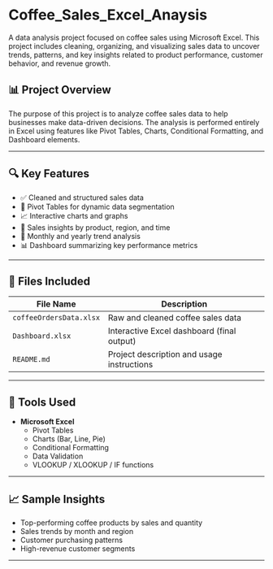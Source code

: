 # Coffee_Sales_Excel_Anaysis
A data analysis project focused on coffee sales using Microsoft Excel. This project includes cleaning, organizing, and visualizing sales data to uncover trends, patterns, and key insights related to product performance, customer behavior, and revenue growth.

## 📊 Project Overview

The purpose of this project is to analyze coffee sales data to help businesses make data-driven decisions. The analysis is performed entirely in Excel using features like Pivot Tables, Charts, Conditional Formatting, and Dashboard elements.

---

## 🔍 Key Features

- ✅ Cleaned and structured sales data  
- 📂 Pivot Tables for dynamic data segmentation  
- 📈 Interactive charts and graphs  
- 📍 Sales insights by product, region, and time  
- 📆 Monthly and yearly trend analysis  
- 📊 Dashboard summarizing key performance metrics  

---

## 📁 Files Included

| File Name                  | Description                               |
|---------------------------|-------------------------------------------|
| `coffeeOrdersData.xlsx`   | Raw and cleaned coffee sales data         |
| `Dashboard.xlsx`          | Interactive Excel dashboard (final output) |
| `README.md`               | Project description and usage instructions |

---

## 📌 Tools Used

- **Microsoft Excel**
  - Pivot Tables
  - Charts (Bar, Line, Pie)
  - Conditional Formatting
  - Data Validation
  - VLOOKUP / XLOOKUP / IF functions

---

## 📈 Sample Insights

- Top-performing coffee products by sales and quantity
- Sales trends by month and region
- Customer purchasing patterns
- High-revenue customer segments

---



